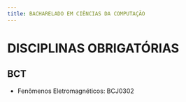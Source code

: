 ```yaml
---
title: BACHARELADO EM CIÊNCIAS DA COMPUTAÇÃO
---
```


# DISCIPLINAS OBRIGATÓRIAS

## BCT

- Fenômenos Eletromagnéticos: BCJ0302
